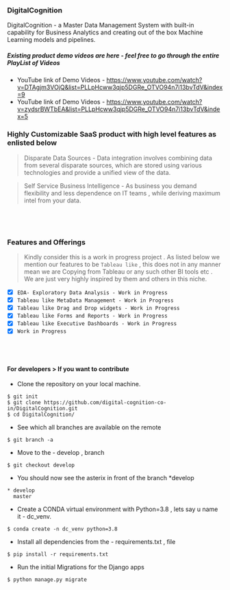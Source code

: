 ### DigitalCognition
DigitalCognition - a Master Data Management System with built-in capability for Business Analytics and creating out of the box Machine Learning models and pipelines. 

##### Existing product demo videos are here - feel free to go through the entire PlayList of Videos

- YouTube link of Demo Videos - https://www.youtube.com/watch?v=DTAgjm3VOjQ&list=PLLpHcww3qjp5DGRe_OTVO94n7i13bvTdV&index=9
- YouTube link of Demo Videos - https://www.youtube.com/watch?v=zydsrBWTbEA&list=PLLpHcww3qjp5DGRe_OTVO94n7i13bvTdV&index=5

### Highly Customizable SaaS product with high level features as enlisted below 

> Disparate Data Sources - Data integration involves combining data from several disparate sources, which are stored using various technologies and provide a unified view of the data.   


> Self Service Business Intelligence - As business you demand flexibility and less dependence on IT teams , while deriving maximum intel from your data.   


#

<br/>


### Features and Offerings

> Kindly consider this is a work in progress project . As listed below we mention our features to be ```Tableau like``` , this does not in any manner mean we are Copying from Tableau or any such other BI tools etc . We are just very highly inspired by them and others in this niche. 

- [X] `EDA- Exploratory Data Analysis - Work in Progress` 
- [X] `Tableau like MetaData Management - Work in Progress` 
- [X] `Tableau like Drag and Drop widgets - Work in Progress` 
- [X] `Tableau like Forms and Reports - Work in Progress` 
- [X] `Tableau like Executive Dashboards - Work in Progress`
- [X] `Work in Progress` 

<br/>


#



#### For developers > If you want to contribute

- Clone the repository on your local machine. 
```
$ git init
$ git clone https://github.com/digital-cognition-co-in/DigitalCognition.git
$ cd DigitalCognition/
```
- See which all branches are available on the remote
```
$ git branch -a
```
- Move to the - develop , branch
```
$ git checkout develop
```
- You should now see the asterix in front of the branch *develop 

```
* develop
  master
```

- Create a CONDA virtual environment with Python=3.8 , lets say u name it - dc_venv. 

```
$ conda create -n dc_venv python=3.8
```

- Install all dependencies from  the - requirements.txt , file 

```
$ pip install -r requirements.txt
```

- Run the initial Migrations for the Django apps 

```
$ python manage.py migrate
```
